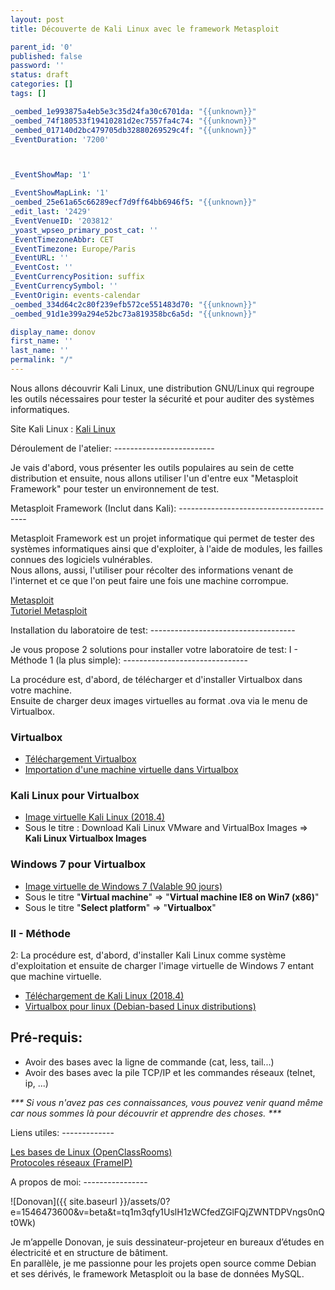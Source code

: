 ```yaml
---
layout: post
title: Découverte de Kali Linux avec le framework Metasploit

parent_id: '0'
published: false
password: ''
status: draft
categories: []
tags: []

_oembed_1e993875a4eb5e3c35d24fa30c6701da: "{{unknown}}"
_oembed_74f180533f19410281d2ec7557fa4c74: "{{unknown}}"
_oembed_017140d2bc479705db32880269529c4f: "{{unknown}}"
_EventDuration: '7200'



_EventShowMap: '1'

_EventShowMapLink: '1'
_oembed_25e61a65c66289ecf7d9ff64bb6946f5: "{{unknown}}"
_edit_last: '2429'
_EventVenueID: '203812'
_yoast_wpseo_primary_post_cat: ''
_EventTimezoneAbbr: CET
_EventTimezone: Europe/Paris
_EventURL: ''
_EventCost: ''
_EventCurrencyPosition: suffix
_EventCurrencySymbol: ''
_EventOrigin: events-calendar
_oembed_334d64c2c80f239efb572ce551483d70: "{{unknown}}"
_oembed_91d1e399a294e52bc73a819358bc6a5d: "{{unknown}}"

display_name: donov
first_name: ''
last_name: ''
permalink: "/"
---
```


Nous allons découvrir Kali Linux, une distribution GNU/Linux qui regroupe les outils nécessaires pour tester la sécurité et pour auditer des systèmes informatiques.

Site Kali Linux
: [Kali Linux](https://www.kali.org/)

Déroulement de
l'atelier: -------------------------

Je vais d'abord, vous présenter les outils populaires au sein de cette distribution et ensuite, nous allons utiliser l'un d'entre eux "Metasploit Framework" pour tester un environnement de test.

Metasploit Framework (Inclut dans
Kali): ----------------------------------------

Metasploit Framework est un projet informatique qui permet de tester des systèmes informatiques ainsi que d'exploiter, à l'aide de modules, les failles connues des logiciels vulnérables.  
Nous allons, aussi, l'utiliser pour récolter des informations venant de l'internet et ce que l'on peut faire une fois une machine corrompue.

[Metasploit](https://www.metasploit.com/)  
[Tutoriel Metasploit](https://www.offensive-security.com/metasploit-unleashed/)

Installation du laboratoire de
test: ------------------------------------

Je vous propose 2 solutions pour installer votre laboratoire de
test: 
I - Méthode 1 (la plus
simple): -------------------------------

La procédure est, d'abord, de télécharger et d'installer Virtualbox dans votre machine.  
Ensuite de charger deux images virtuelles au format .ova via le menu de Virtualbox.

### Virtualbox

*   [Téléchargement Virtualbox](https://www.virtualbox.org/wiki/Downloads)
*   [Importation d'une machine virtuelle dans Virtualbox](https://docs.oracle.com/cd/E26217_01/E35193/html/qs-import-vm.html)

### Kali Linux pour Virtualbox

*   [Image virtuelle Kali Linux (2018.4)](https://www.offensive-security.com/kali-linux-vm-vmware-virtualbox-image-download/)
*   Sous le titre
: Download Kali Linux VMware and VirtualBox Images => **Kali Linux Virtualbox Images**

### Windows 7 pour Virtualbox

*   [Image virtuelle de Windows 7 (Valable 90 jours)](https://developer.microsoft.com/en-us/microsoft-edge/tools/vms/)
*   Sous le titre "**Virtual machine**" => "**Virtual machine IE8 on Win7 (x86)**"
*   Sous le titre "**Select platform**" => "**Virtualbox**"

### II - Méthode
2: 
La procédure est, d'abord, d'installer Kali Linux comme système d'exploitation et ensuite de charger l'image virtuelle de Windows 7 entant que machine virtuelle.

*   [Téléchargement de Kali Linux (2018.4)](https://www.kali.org/downloads/)
*   [Virtualbox pour linux (Debian-based Linux distributions)](https://www.virtualbox.org/wiki/Linux_Downloads)

Pré-requis:
-----------

*   Avoir des bases avec la ligne de commande (cat, less, tail...)
*   Avoir des bases avec la pile TCP/IP et les commandes réseaux (telnet, ip, ...)

_*** Si vous n'avez pas ces connaissances, vous pouvez venir quand même  
car nous sommes là pour découvrir et apprendre des choses. ***_

Liens
utiles: -------------

[Les bases de Linux (OpenClassRooms)](https://openclassrooms.com/fr/courses/43538-reprenez-le-controle-a-laide-de-linux)  
[Protocoles réseaux (FrameIP)](https://www.frameip.com/)

A propos de
moi: ----------------

![Donovan]({{ site.baseurl }}/assets/0?e=1546473600&v=beta&t=tq1m3qfy1UslH1zWCfedZGlFQjZWNTDPVngs0nQt0Wk)

Je m’appelle Donovan, je suis dessinateur-projeteur en bureaux d’études en électricité et en structure de bâtiment.  
En parallèle, je me passionne pour les projets open source comme Debian et ses dérivés, le framework Metasploit ou la base de données MySQL.